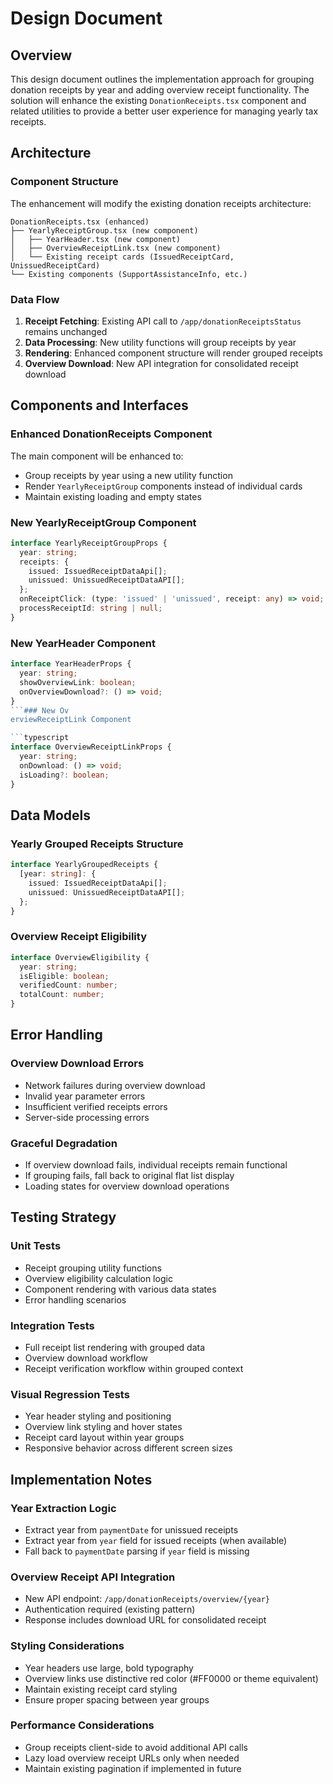 # Design Document

## Overview

This design document outlines the implementation approach for grouping donation receipts by year and adding overview receipt functionality. The solution will enhance the existing `DonationReceipts.tsx` component and related utilities to provide a better user experience for managing yearly tax receipts.

## Architecture

### Component Structure

The enhancement will modify the existing donation receipts architecture:

```
DonationReceipts.tsx (enhanced)
├── YearlyReceiptGroup.tsx (new component)
│   ├── YearHeader.tsx (new component)
│   ├── OverviewReceiptLink.tsx (new component)
│   └── Existing receipt cards (IssuedReceiptCard, UnissuedReceiptCard)
└── Existing components (SupportAssistanceInfo, etc.)
```

### Data Flow

1. **Receipt Fetching**: Existing API call to `/app/donationReceiptsStatus` remains unchanged
2. **Data Processing**: New utility functions will group receipts by year
3. **Rendering**: Enhanced component structure will render grouped receipts
4. **Overview Download**: New API integration for consolidated receipt download

## Components and Interfaces

### Enhanced DonationReceipts Component

The main component will be enhanced to:
- Group receipts by year using a new utility function
- Render `YearlyReceiptGroup` components instead of individual cards
- Maintain existing loading and empty states

### New YearlyReceiptGroup Component

```typescript
interface YearlyReceiptGroupProps {
  year: string;
  receipts: {
    issued: IssuedReceiptDataApi[];
    unissued: UnissuedReceiptDataAPI[];
  };
  onReceiptClick: (type: 'issued' | 'unissued', receipt: any) => void;
  processReceiptId: string | null;
}
```

### New YearHeader Component

```typescript
interface YearHeaderProps {
  year: string;
  showOverviewLink: boolean;
  onOverviewDownload?: () => void;
}
```### New Ov
erviewReceiptLink Component

```typescript
interface OverviewReceiptLinkProps {
  year: string;
  onDownload: () => void;
  isLoading?: boolean;
}
```

## Data Models

### Yearly Grouped Receipts Structure

```typescript
interface YearlyGroupedReceipts {
  [year: string]: {
    issued: IssuedReceiptDataApi[];
    unissued: UnissuedReceiptDataAPI[];
  };
}
```

### Overview Receipt Eligibility

```typescript
interface OverviewEligibility {
  year: string;
  isEligible: boolean;
  verifiedCount: number;
  totalCount: number;
}
```

## Error Handling

### Overview Download Errors
- Network failures during overview download
- Invalid year parameter errors
- Insufficient verified receipts errors
- Server-side processing errors

### Graceful Degradation
- If overview download fails, individual receipts remain functional
- If grouping fails, fall back to original flat list display
- Loading states for overview download operations

## Testing Strategy

### Unit Tests
- Receipt grouping utility functions
- Overview eligibility calculation logic
- Component rendering with various data states
- Error handling scenarios

### Integration Tests
- Full receipt list rendering with grouped data
- Overview download workflow
- Receipt verification workflow within grouped context

### Visual Regression Tests
- Year header styling and positioning
- Overview link styling and hover states
- Receipt card layout within year groups
- Responsive behavior across different screen sizes

## Implementation Notes

### Year Extraction Logic
- Extract year from `paymentDate` for unissued receipts
- Extract year from `year` field for issued receipts (when available)
- Fall back to `paymentDate` parsing if `year` field is missing

### Overview Receipt API Integration
- New API endpoint: `/app/donationReceipts/overview/{year}`
- Authentication required (existing pattern)
- Response includes download URL for consolidated receipt

### Styling Considerations
- Year headers use large, bold typography
- Overview links use distinctive red color (#FF0000 or theme equivalent)
- Maintain existing receipt card styling
- Ensure proper spacing between year groups

### Performance Considerations
- Group receipts client-side to avoid additional API calls
- Lazy load overview receipt URLs only when needed
- Maintain existing pagination if implemented in future